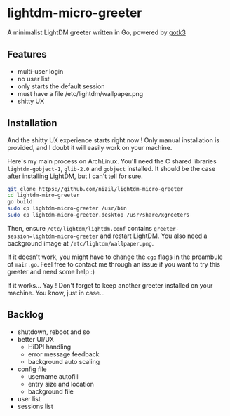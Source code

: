 # lightdm-micro-greeter
A minimalist LightDM greeter written in Go, powered by [gotk3](github.com/gotk3/gotk3)

## Features
- multi-user login
- no user list 
- only starts the default session
- must have a file /etc/lightdm/wallpaper.png 
- shitty UX

## Installation
And the shitty UX experience starts right now ! 
Only manual installation is provided, and I doubt it will easily work on your machine.

Here's my main process on ArchLinux.
You'll need the C shared libraries `lightdm-gobject-1`, `glib-2.0` and `gobject` installed. It should be the case after installing LightDM, but I can't tell for sure.
```bash
git clone https://github.com/nizil/lightdm-micro-greeter
cd lightdm-miro-greeter
go build
sudo cp lightdm-micro-greeter /usr/bin
sudo cp lightdm-micro-greeter.desktop /usr/share/xgreeters
```
Then, ensure `/etc/lightdm/lightdm.conf` contains `greeter-session=lightdm-micro-greeter` and restart LightDM.
You also need a background image at `/etc/lightdm/wallpaper.png`.

If it doesn't work, you might have to change the `cgo` flags in the preambule of `main.go`.
Feel free to contact me through an issue if you want to try this greeter and need some help :)

If it works... Yay ! Don't forget to keep another greeter installed on your machine. You know, just in case...

## Backlog 
- shutdown, reboot and so
- better UI/UX
    - HiDPI handling
    - error message feedback
    - background auto scaling
- config file
    - username autofill
    - entry size and location
    - background file
- user list 
- sessions list
